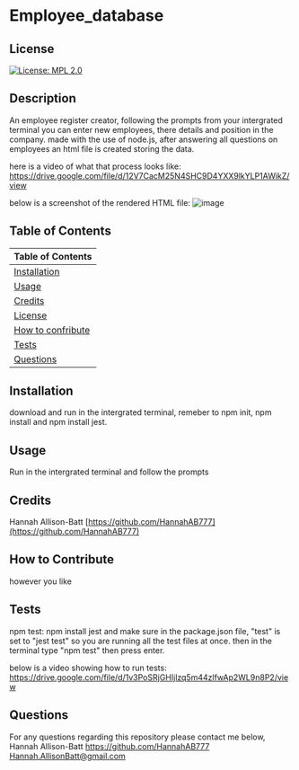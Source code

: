 # Employee_database

  ## License
  
  [![License: MPL 2.0](https://img.shields.io/badge/License-MPL_2.0-brightgreen.svg)](https://opensource.org/licenses/MPL-2.0)
  
  ## Description
  
  An employee register creator, following the prompts from your intergrated terminal you can enter new employees, there details and position in the company. made with the use of   node.js, after answering all questions on employees an html file is created storing the data.
  
  here is a video of what that process looks like: 
  https://drive.google.com/file/d/12V7CacM25N4SHC9D4YXX9lkYLP1AWikZ/view
  
  below is a screenshot of the rendered HTML file:
  ![image](https://user-images.githubusercontent.com/93077324/154966340-6fec2e73-c9d4-448a-bf3d-1f0242a0246c.png)

  
  ## Table of Contents
  | Table of Contents|
  | ----------- |
  |[Installation](#installation) |
  |[Usage](#usage)|
  |[Credits](#credits)|
  |[License](#license)|
  |[How to confribute](#how-to-contribute)|
  |[Tests](#how-to-contribute)|
  |[Questions](#questions)|
   
  
  ## Installation
  
  download and run in the intergrated terminal, remeber to npm init, npm install and npm install jest.
  
  ## Usage

  Run in the intergrated terminal and follow the prompts
  
  ## Credits

  Hannah Allison-Batt
  [https://github.com/HannahAB777](https://github.com/HannahAB777)
  
  ## How to Contribute

  however you like
    
  ## Tests

  npm test:
  npm install jest and make sure in the package.json file, "test" is set to "jest test" so you are running all the test files at once.
  then in the terminal type "npm test" then press enter.
  
  below is a video showing how to run tests:
  https://drive.google.com/file/d/1v3PoSRjGHIjlzq5m44zlfwAp2WL9n8P2/view

  
  ## Questions

  For any questions regarding this repository please contact me below,
  Hannah Allison-Batt
  https://github.com/HannahAB777
  Hannah.AllisonBatt@gmail.com
